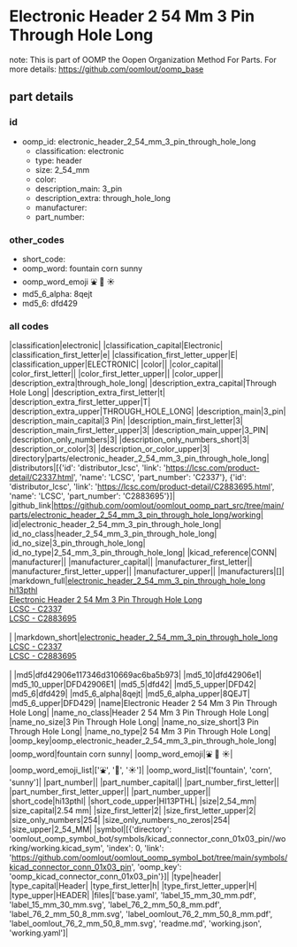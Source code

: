# Electronic Header 2 54 Mm 3 Pin Through Hole Long  

note: This is part of OOMP the Oopen Organization Method For Parts. For more details: https://github.com/oomlout/oomp_base

##  part details





### id
* oomp_id: electronic_header_2_54_mm_3_pin_through_hole_long
  * classification: electronic
  * type: header
  * size: 2_54_mm
  * color: 
  * description_main: 3_pin
  * description_extra: through_hole_long
  * manufacturer: 
  * part_number: 

### other_codes
* short_code: 
* oomp_word: fountain corn sunny
* oomp_word_emoji :fountain: :corn: :sunny:
* md5_6_alpha: 8qejt
* md5_6: dfd429

### all codes 
|classification|electronic|
|classification_capital|Electronic|
|classification_first_letter|e|
|classification_first_letter_upper|E|
|classification_upper|ELECTRONIC|
|color||
|color_capital||
|color_first_letter||
|color_first_letter_upper||
|color_upper||
|description_extra|through_hole_long|
|description_extra_capital|Through Hole Long|
|description_extra_first_letter|t|
|description_extra_first_letter_upper|T|
|description_extra_upper|THROUGH_HOLE_LONG|
|description_main|3_pin|
|description_main_capital|3 Pin|
|description_main_first_letter|3|
|description_main_first_letter_upper|3|
|description_main_upper|3_PIN|
|description_only_numbers|3|
|description_only_numbers_short|3|
|description_or_color|3|
|description_or_color_upper|3|
|directory|parts/electronic_header_2_54_mm_3_pin_through_hole_long|
|distributors|[{'id': 'distributor_lcsc', 'link': 'https://lcsc.com/product-detail/C2337.html', 'name': 'LCSC', 'part_number': 'C2337'}, {'id': 'distributor_lcsc', 'link': 'https://lcsc.com/product-detail/C2883695.html', 'name': 'LCSC', 'part_number': 'C2883695'}]|
|github_link|https://github.com/oomlout/oomlout_oomp_part_src/tree/main/parts/electronic_header_2_54_mm_3_pin_through_hole_long/working|
|id|electronic_header_2_54_mm_3_pin_through_hole_long|
|id_no_class|header_2_54_mm_3_pin_through_hole_long|
|id_no_size|3_pin_through_hole_long|
|id_no_type|2_54_mm_3_pin_through_hole_long|
|kicad_reference|CONN|
|manufacturer||
|manufacturer_capital||
|manufacturer_first_letter||
|manufacturer_first_letter_upper||
|manufacturer_upper||
|manufacturers|[]|
|markdown_full|[electronic_header_2_54_mm_3_pin_through_hole_long](https://github.com/oomlout/oomlout_oomp_part_src/tree/main/parts/electronic_header_2_54_mm_3_pin_through_hole_long/working)<br>[hi13pthl](https://github.com/oomlout/oomlout_oomp_part_src/tree/main/parts/electronic_header_2_54_mm_3_pin_through_hole_long/working)<br>[Electronic Header 2 54 Mm 3 Pin Through Hole Long](https://github.com/oomlout/oomlout_oomp_part_src/tree/main/parts/electronic_header_2_54_mm_3_pin_through_hole_long/working)<br>[LCSC - C2337<br>](https://lcsc.com/product-detail/C2337.html)[LCSC - C2883695<br>](https://lcsc.com/product-detail/C2883695.html)<br>|
|markdown_short|[electronic_header_2_54_mm_3_pin_through_hole_long](https://github.com/oomlout/oomlout_oomp_part_src/tree/main/parts/electronic_header_2_54_mm_3_pin_through_hole_long/working)<br>[LCSC - C2337<br>](https://lcsc.com/product-detail/C2337.html)[LCSC - C2883695<br>](https://lcsc.com/product-detail/C2883695.html)<br>|
|md5|dfd42906e117346d310669ac6ba5b973|
|md5_10|dfd42906e1|
|md5_10_upper|DFD42906E1|
|md5_5|dfd42|
|md5_5_upper|DFD42|
|md5_6|dfd429|
|md5_6_alpha|8qejt|
|md5_6_alpha_upper|8QEJT|
|md5_6_upper|DFD429|
|name|Electronic Header 2 54 Mm 3 Pin Through Hole Long|
|name_no_class|Header 2 54 Mm 3 Pin Through Hole Long|
|name_no_size|3 Pin Through Hole Long|
|name_no_size_short|3 Pin Through Hole Long|
|name_no_type|2 54 Mm 3 Pin Through Hole Long|
|oomp_key|oomp_electronic_header_2_54_mm_3_pin_through_hole_long|
|oomp_word|fountain corn sunny|
|oomp_word_emoji|:fountain: :corn: :sunny:|
|oomp_word_emoji_list|[':fountain:', ':corn:', ':sunny:']|
|oomp_word_list|['fountain', 'corn', 'sunny']|
|part_number||
|part_number_capital||
|part_number_first_letter||
|part_number_first_letter_upper||
|part_number_upper||
|short_code|hi13pthl|
|short_code_upper|HI13PTHL|
|size|2_54_mm|
|size_capital|2.54 mm|
|size_first_letter|2|
|size_first_letter_upper|2|
|size_only_numbers|254|
|size_only_numbers_no_zeros|254|
|size_upper|2_54_MM|
|symbol|[{'directory': 'oomlout_oomp_symbol_bot/symbols/kicad_connector_conn_01x03_pin//working/working.kicad_sym', 'index': 0, 'link': 'https://github.com/oomlout/oomlout_oomp_symbol_bot/tree/main/symbols/kicad_connector_conn_01x03_pin', 'oomp_key': 'oomp_kicad_connector_conn_01x03_pin'}]|
|type|header|
|type_capital|Header|
|type_first_letter|h|
|type_first_letter_upper|H|
|type_upper|HEADER|
|files|['base.yaml', 'label_15_mm_30_mm.pdf', 'label_15_mm_30_mm.svg', 'label_76_2_mm_50_8_mm.pdf', 'label_76_2_mm_50_8_mm.svg', 'label_oomlout_76_2_mm_50_8_mm.pdf', 'label_oomlout_76_2_mm_50_8_mm.svg', 'readme.md', 'working.json', 'working.yaml']|
